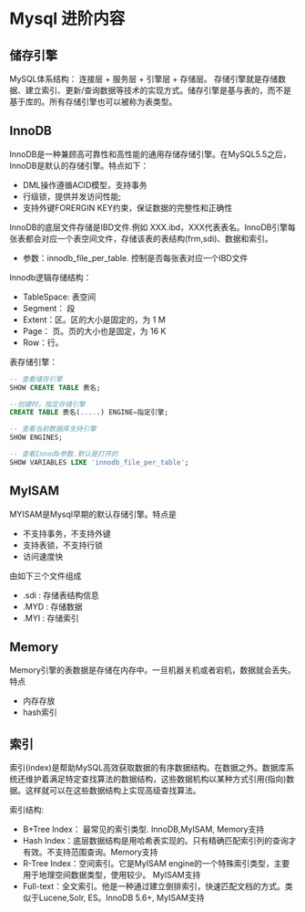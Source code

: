 # Mysql 进阶内容

## 储存引擎
MySQL体系结构： 连接层 + 服务层 + 引擎层 + 存储层。
存储引擎就是存储数据、建立索引、更新/查询数据等技术的实现方式。储存引擎是基与表的，而不是基于库的。所有存储引擎也可以被称为表类型。

## InnoDB
InnoDB是一种兼顾高可靠性和高性能的通用存储存储引擎。在MySQL5.5之后，InnoDB是默认的存储引擎。特点如下：
- DML操作遵循ACID模型，支持事务
- 行级锁，提供并发访问性能;
- 支持外键FORERGIN KEY约束，保证数据的完整性和正确性

InnoDB的底层文件存储是IBD文件.例如 XXX.ibd，XXX代表表名。InnoDB引擎每张表都会对应一个表空间文件，存储该表的表结构(frm,sdi)、数据和索引。
- 参数：innodb_file_per_table. 控制是否每张表对应一个IBD文件

Innodb逻辑存储结构：
- TableSpace: 表空间
- Segment： 段
- Extent：区。区的大小是固定的，为 1 M
- Page： 页。页的大小也是固定，为 16 K
- Row：行。

表存储引擎：
```sql
-- 查看储存引擎
SHOW CREATE TABLE 表名;

--创建时，指定存储引擎
CREATE TABLE 表名(.....) ENGINE=指定引擎;

-- 查看当前数据库支持引擎
SHOW ENGINES;

-- 查看Innodb参数.默认是打开的
SHOW VARIABLES LIKE 'innodb_file_per_table';
```

## MyISAM
MYISAM是Mysql早期的默认存储引擎。特点是
- 不支持事务，不支持外键
- 支持表锁，不支持行锁
- 访问速度快

由如下三个文件组成
- .sdi : 存储表结构信息
- .MYD : 存储数据
- .MYI : 存储索引

## Memory
Memory引擎的表数据是存储在内存中。一旦机器关机或者宕机，数据就会丢失。特点
- 内存存放
- hash索引


## 索引
索引(index)是帮助MySQL高效获取数据的有序数据结构。在数据之外。数据库系统还维护着满足特定查找算法的数据结构，这些数据机构以某种方式引用(指向)数据。这样就可以在这些数据结构上实现高级查找算法。

索引结构:
- B+Tree Index： 最常见的索引类型. InnoDB,MyISAM, Memory支持
- Hash Index：底层数据结构是用哈希表实现的。只有精确匹配索引列的查询才有效。不支持范围查询。Memory支持
- R-Tree Index：空间索引。它是MyISAM engine的一个特殊索引类型，主要用于地理空间数据类型，使用较少。 MyISAM支持
- Full-text：全文索引。他是一种通过建立倒排索引，快速匹配文档的方式。类似于Lucene,Solr, ES。InnoDB 5.6+, MyISAM支持


